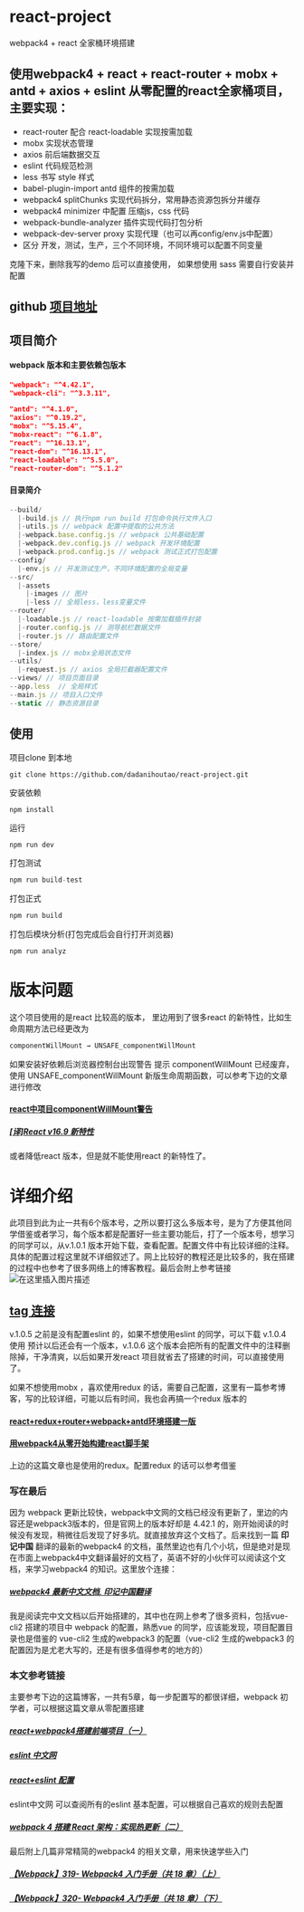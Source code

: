 # react-project
webpack4 + react 全家桶环境搭建

使用webpack4 + react + react-router + mobx + antd + axios + eslint  从零配置的react全家桶项目，
主要实现：
- 
- react-router  配合 react-loadable 实现按需加载
- mobx 实现状态管理
- axios 前后端数据交互
- eslint 代码规范检测
- less 书写 style 样式
-  babel-plugin-import antd 组件的按需加载
- webpack4 splitChunks 实现代码拆分，常用静态资源包拆分并缓存
- webpack4 minimizer 中配置 压缩js，css 代码
- webpack-bundle-analyzer 插件实现代码打包分析
- webpack-dev-server proxy 实现代理（也可以再config/env.js中配置）
- 区分 开发，测试，生产，三个不同环境，不同环境可以配置不同变量

克隆下来，删除我写的demo 后可以直接使用， 如果想使用 sass 需要自行安装并配置
## github [项目地址](https://github.com/dadanihoutao/react-project) 

## 项目简介
#### webpack 版本和主要依赖包版本
```json
"webpack": "^4.42.1",
"webpack-cli": "^3.3.11",

"antd": "^4.1.0",
"axios": "^0.19.2",
"mobx": "^5.15.4",
"mobx-react": "^6.1.8",
"react": "^16.13.1",
"react-dom": "^16.13.1",
"react-loadable": "^5.5.0",
"react-router-dom": "^5.1.2"
```
#### 目录简介
```javascript
--build/
  |-build.js // 执行npm run build 打包命令执行文件入口
  |-utils.js // webpack 配置中提取的公共方法
  |-webpack.base.config.js // webpack 公共基础配置
  |-webpack.dev.config.js // webpack 开发环境配置
  |-webpack.prod.config.js // webpack 测试正式打包配置
--config/
  |-env.js // 开发测试生产，不同环境配置的全局变量
--src/
  |-assets
	|-images // 图片
	|-less // 全局less，less变量文件
--router/
  |-loadable.js // react-loadable 按需加载插件封装
  |-router.config.js // 测导航栏数据文件
  |-router.js // 路由配置文件
--store/
  |-index.js // mobx全局状态文件
--utils/
  |-request.js // axios 全局拦截器配置文件
--views/ // 项目页面目录
--app.less  // 全局样式
--main.js // 项目入口文件
--static // 静态资源目录
```
## 使用
项目clone 到本地
```javacript
git clone https://github.com/dadanihoutao/react-project.git
```
安装依赖
```javacript
npm install 
```
运行
```javascript
npm run dev
```
打包测试
```javascript
npm run build-test
```
打包正式
```javascript
npm run build
```
打包后模块分析(打包完成后会自行打开浏览器)
```javascript
npm run analyz
```
# 版本问题
这个项目使用的是react 比较高的版本，
里边用到了很多react 的新特性，比如生命周期方法已经更改为
```javascript
componentWillMount → UNSAFE_componentWillMount
```
如果安装好依赖后浏览器控制台出现警告 提示 componentWillMount 已经废弃，使用 UNSAFE_componentWillMount 新版生命周期函数，可以参考下边的文章进行修改
#### [react中项目componentWillMount警告](https://blog.csdn.net/HarryHY/article/details/104153011?depth_1-utm_source=distribute.pc_relevant.none-task-blog-BlogCommendFromBaidu-6&utm_source=distribute.pc_relevant.none-task-blog-BlogCommendFromBaidu-6)
##### [\[译\]React v16.9 新特性](https://blog.csdn.net/lunahaijiao/article/details/99619460?depth_1-utm_source=distribute.pc_relevant.none-task-blog-BlogCommendFromBaidu-1&utm_source=distribute.pc_relevant.none-task-blog-BlogCommendFromBaidu-1)

或者降低react 版本，但是就不能使用react 的新特性了。

# 详细介绍
此项目到此为止一共有6个版本号，之所以要打这么多版本号，是为了方便其他同学借鉴或者学习，每个版本都是配置好一些主要功能后，打了一个版本号，想学习的同学可以，从v.1.0.1 版本开始下载，查看配置。配置文件中有比较详细的注释。具体的配置过程这里就不详细叙述了。网上比较好的教程还是比较多的，我在搭建的过程中也参考了很多网络上的博客教程。最后会附上参考链接
![在这里插入图片描述](https://img-blog.csdnimg.cn/20200412230928239.png?x-oss-process=image/watermark,type_ZmFuZ3poZW5naGVpdGk,shadow_10,text_aHR0cHM6Ly9ibG9nLmNzZG4ubmV0L3NoaTg1MTA1MTI3OQ==,size_16,color_FFFFFF,t_70)
## [tag 连接](https://github.com/dadanihoutao/react-project/releases)
v.1.0.5 之前是没有配置eslint 的，如果不想使用eslint 的同学，可以下载 v.1.0.4 使用
预计以后还会有一个版本，v.1.0.6 这个版本会把所有的配置文件中的注释删除掉，干净清爽，以后如果开发react 项目就省去了搭建的时间，可以直接使用了。

如果不想使用mobx ，喜欢使用redux 的话，需要自己配置，这里有一篇参考博客，写的比较详细，可能以后有时间，我也会再搞一个redux 版本的
#### [react+redux+router+webpack+antd环境搭建一版](https://www.cnblogs.com/mybilibili/p/10424448.html) 
#### [用webpack4从零开始构建react脚手架](https://www.cnblogs.com/guojbing/p/10391501.html)
上边的这篇文章也是使用的redux。配置redux 的话可以参考借鉴

### 写在最后
因为 webpack 更新比较快，webpack中文网的文档已经没有更新了，里边的内容还是webpack3版本的，但是官网上的版本好却是 4.42.1 的，刚开始阅读的时候没有发现，稍微往后发现了好多坑。就直接放弃这个文档了。后来找到一篇 **印记中国** 翻译的最新的webpack4 的文档，虽然里边也有几个小坑，但是绝对是现在市面上webpack4中文翻译最好的文档了，英语不好的小伙伴可以阅读这个文档，来学习webpack4 的知识。这里放个连接：
##### [webpack4 最新中文文档, 印记中国翻译](https://webpack.docschina.org/guides/)
我是阅读完中文文档以后开始搭建的，其中也在网上参考了很多资料，包括vue-cli2 搭建的项目中 webpack 的配置，熟悉vue 的同学，应该能发现，项目配置目录也是借鉴的 vue-cli2 生成的webpack3 的配置（vue-cli2 生成的webpack3 的配置因为是尤老大写的，还是有很多值得参考的地方的）

### 本文参考链接
主要参考下边的这篇博客，一共有5章，每一步配置写的都很详细，webpack 初学者，可以根据这篇文章从零配置搭建
##### [react+webpack4搭建前端项目（一）](https://www.jianshu.com/p/04e436cf75ba)
##### [eslint 中文网](https://eslint.bootcss.com/docs/rules/) 
##### [react+eslint 配置](https://blog.csdn.net/huangpb123/article/details/95936311)
eslint中文网 可以查阅所有的eslint 基本配置，可以根据自己喜欢的规则去配置

##### [webpack 4 搭建 React 架构：实现热更新（二）](https://www.jianshu.com/p/78e296fdd7cb)
最后附上几篇非常精简的webpack4 的相关文章，用来快速学些入门
##### [【Webpack】319- Webpack4 入门手册（共 18 章）（上）](https://mp.weixin.qq.com/s/qIbUEFS1SUdlm8-Z8ecmmg)
##### [【Webpack】320- Webpack4 入门手册（共 18 章）（下）](https://mp.weixin.qq.com/s/pW-paZdny8u28l-M9KZFQw)




